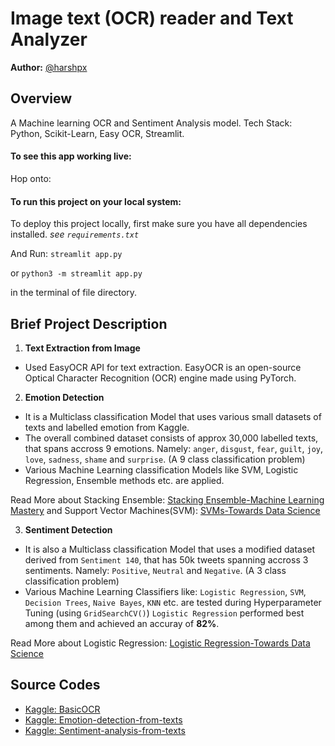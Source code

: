 
# Image text (OCR) reader and Text Analyzer
**Author:** [@harshpx](https://github.com/harshpx)
## Overview
A Machine learning OCR and Sentiment Analysis model.
Tech Stack: Python, Scikit-Learn, Easy OCR, Streamlit.

#### To see this app working live: 
Hop onto: 


#### To run this project on your local system: 
To deploy this project locally, first make sure you have all dependencies installed. *see ```requirements.txt```*

And Run: ```streamlit app.py```

or ```python3 -m streamlit app.py``` 

in the terminal of file directory.


## Brief Project Description
1. **Text Extraction from Image**
* Used EasyOCR API for text extraction. EasyOCR is an open-source Optical Character Recognition (OCR) engine made using PyTorch. 

2. **Emotion Detection**
* It is a Multiclass classification Model that uses various small datasets of texts and labelled emotion from Kaggle. 
* The overall combined dataset consists of approx 30,000 labelled texts, that spans accross 9 emotions. Namely: `anger`, `disgust`, `fear`, `guilt`, `joy`, `love`, `sadness`, `shame` and `surprise`. (A 9 class classification problem)
* Various Machine Learning classification Models like SVM, Logistic Regression, Ensemble methods etc. are applied.

Read More about Stacking Ensemble: [Stacking Ensemble-Machine Learning Mastery](https://machinelearningmastery.com/stacking-ensemble-machine-learning-with-python/)
and Support Vector Machines(SVM): [SVMs-Towards Data Science](https://towardsdatascience.com/support-vector-machine-introduction-to-machine-learning-algorithms-934a444fca47)
        

3. **Sentiment Detection**
* It is also a Multiclass classification Model that uses a modified dataset derived from `Sentiment 140`, that has 50k tweets spanning accross 3 sentiments. Namely: `Positive`, `Neutral` and `Negative`. (A 3 class classification problem)
* Various Machine Learning Classifiers like: `Logistic Regression`, `SVM`, `Decision Trees`, `Naive Bayes`, `KNN` etc. are tested during Hyperparameter Tuning (using `GridSearchCV()`)
`Logistic Regression` performed best among them and achieved an accuray of **82%**.

Read More about Logistic Regression: [Logistic Regression-Towards Data Science](https://towardsdatascience.com/logistic-regression-detailed-overview-46c4da4303bc)

## Source Codes
* [Kaggle: BasicOCR](https://www.kaggle.com/code/harshpriye/ocr-text-analysis/notebook)
* [Kaggle: Emotion-detection-from-texts](https://www.kaggle.com/code/harshpriye/emotion-detection-from-texts)
* [Kaggle: Sentiment-analysis-from-texts](https://www.kaggle.com/code/harshpriye/sentiment-analysis-from-texts)
